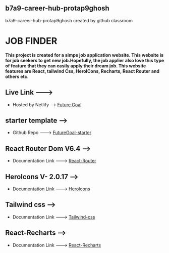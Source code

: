 ## b7a9-career-hub-protap9ghosh

b7a9-career-hub-protap9ghosh created by github classroom

# JOB FINDER

**This project is created for a simpe job application website. This website is for job seekers to get new job.Hopefully, the job applier also love this type of feature that they can easily apply their dream job. This website features are React, tailwind Css, HeroICons, Recharts, React Router and others etc.**

## Live Link --->

-   Hosted by Netlify --> [Future Goal](https://silver-profiterole-122a89.netlify.app/)

## starter template -->

-   Github Repo ---> [FutureGoal-starter](https://github.com/Porgramming-Hero-web-course/b7a9-career-hub-protap9ghosh)

## React Router Dom V6.4 -->

-   Documentation Link ---> [React-Router](https://reactrouter.com/en/main)

## HeroIcons V- 2.0.17 -->

-   Documentation Link ---> [HeroIcons](https://heroicons.com/)

## Tailwind css -->

-   Documentation Link ---> [Tailwind-css](https://tailwindcss.com/)

## React-Recharts -->

-   Documentation Link ---> [React-Recharts](https://recharts.org/en-US/)
